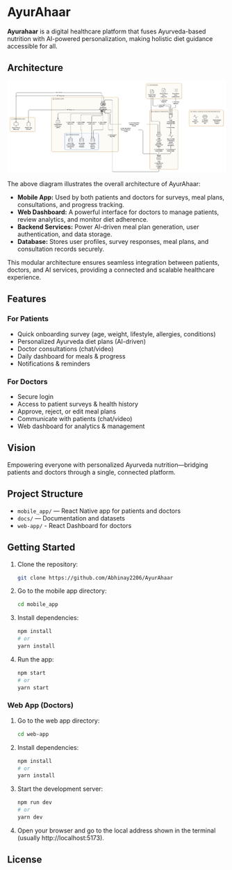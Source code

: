 # AyurAhaar

**Ayurahaar** is a digital healthcare platform that fuses Ayurveda-based nutrition with AI-powered personalization, making holistic diet guidance accessible for all.

## Architecture

![AyurAhaar Architecture](docs/architecture.png)

The above diagram illustrates the overall architecture of AyurAhaar:

- **Mobile App:** Used by both patients and doctors for surveys, meal plans, consultations, and progress tracking.
- **Web Dashboard:** A powerful interface for doctors to manage patients, review analytics, and monitor diet adherence.
- **Backend Services:** Power AI-driven meal plan generation, user authentication, and data storage.
- **Database:** Stores user profiles, survey responses, meal plans, and consultation records securely.

This modular architecture ensures seamless integration between patients, doctors, and AI services, providing a connected and scalable healthcare experience.

## Features

### For Patients
- Quick onboarding survey (age, weight, lifestyle, allergies, conditions)
- Personalized Ayurveda diet plans (AI-driven)
- Doctor consultations (chat/video)
- Daily dashboard for meals & progress
- Notifications & reminders

### For Doctors
- Secure login
- Access to patient surveys & health history
- Approve, reject, or edit meal plans
- Communicate with patients (chat/video)
- Web dashboard for analytics & management

## Vision

Empowering everyone with personalized Ayurveda nutrition—bridging patients and doctors through a single, connected platform.

## Project Structure

- `mobile_app/` — React Native app for patients and doctors
- `docs/` — Documentation and datasets
- `web-app/` - React Dashboard for doctors

## Getting Started

1. Clone the repository:
	```sh
	git clone https://github.com/Abhinay2206/AyurAhaar
	```
2. Go to the mobile app directory:
	```sh
	cd mobile_app
	```
3. Install dependencies:
	```sh
	npm install
	# or
	yarn install
	```

4. Run the app:
	```sh
	npm start
	# or
	yarn start
	```

### Web App (Doctors)

1. Go to the web app directory:
	```sh
	cd web-app
	```
2. Install dependencies:
	```sh
	npm install
	# or
	yarn install
	```
3. Start the development server:
	```sh
	npm run dev
	# or
	yarn dev
	```
4. Open your browser and go to the local address shown in the terminal (usually http://localhost:5173).

## License


